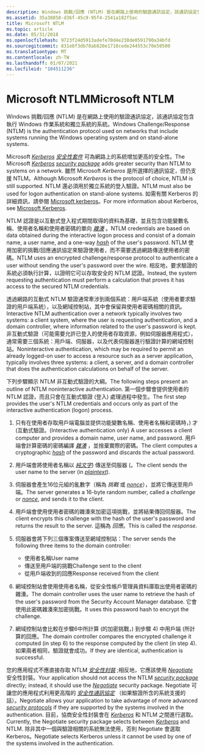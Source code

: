 ```yaml
---
description: Windows 挑戰/回應 (NTLM) 是在網路上使用的驗證通訊協定，該通訊協定包含執行 Windows 作業系統和獨立系統的系統。
ms.assetid: 35a38858-d36f-45c9-95f4-2541a182f5ac
title: Microsoft NTLM
ms.topic: article
ms.date: 05/31/2018
ms.openlocfilehash: 9723f24d5913adefe70d4e238de0591790a34bfd
ms.sourcegitcommit: 831e8f3db78ab820e1710cede244553c70e50500
ms.translationtype: MT
ms.contentlocale: zh-TW
ms.lasthandoff: 01/07/2021
ms.locfileid: "104511236"
---
```

# <a name="microsoft-ntlm"></a><span data-ttu-id="e712f-103">Microsoft NTLM</span><span class="sxs-lookup"><span data-stu-id="e712f-103">Microsoft NTLM</span></span>

<span data-ttu-id="e712f-104">Windows 挑戰/回應 (NTLM) 是在網路上使用的驗證通訊協定，該通訊協定包含執行 Windows 作業系統和獨立系統的系統。</span><span class="sxs-lookup"><span data-stu-id="e712f-104">Windows Challenge/Response (NTLM) is the authentication protocol used on networks that include systems running the Windows operating system and on stand-alone systems.</span></span>

<span data-ttu-id="e712f-105">Microsoft [*Kerberos*](../secgloss/k-gly.md) [*安全性套件*](../secgloss/s-gly.md) 可為網路上的系統增加更高的安全性。</span><span class="sxs-lookup"><span data-stu-id="e712f-105">The Microsoft [*Kerberos*](../secgloss/k-gly.md) [*security package*](../secgloss/s-gly.md) adds greater security than NTLM to systems on a network.</span></span> <span data-ttu-id="e712f-106">雖然 Microsoft *Kerberos* 是所選擇的通訊協定，但仍支援 NTLM。</span><span class="sxs-lookup"><span data-stu-id="e712f-106">Although Microsoft *Kerberos* is the protocol of choice, NTLM is still supported.</span></span> <span data-ttu-id="e712f-107">NTLM 還必須用於獨立系統的登入驗證。</span><span class="sxs-lookup"><span data-stu-id="e712f-107">NTLM must also be used for logon authentication on stand-alone systems.</span></span> <span data-ttu-id="e712f-108">如需有關 Kerberos 的詳細資訊，請參閱 [Microsoft kerberos](microsoft-kerberos.md)。</span><span class="sxs-lookup"><span data-stu-id="e712f-108">For more information about Kerberos, see [Microsoft Kerberos](microsoft-kerberos.md).</span></span>

<span data-ttu-id="e712f-109">NTLM 認證是以互動式登入程式期間取得的資料為基礎，並且包含功能變數名稱、使用者名稱和使用者密碼的單向 [*雜湊*](../secgloss/h-gly.md) 。</span><span class="sxs-lookup"><span data-stu-id="e712f-109">NTLM credentials are based on data obtained during the interactive logon process and consist of a domain name, a user name, and a one-way [*hash*](../secgloss/h-gly.md) of the user's password.</span></span> <span data-ttu-id="e712f-110">NTLM 使用加密的挑戰/回應通訊協定來驗證使用者，而不需要透過網路傳送使用者的密碼。</span><span class="sxs-lookup"><span data-stu-id="e712f-110">NTLM uses an encrypted challenge/response protocol to authenticate a user without sending the user's password over the wire.</span></span> <span data-ttu-id="e712f-111">相反地，要求驗證的系統必須執行計算，以證明它可以存取安全的 NTLM 認證。</span><span class="sxs-lookup"><span data-stu-id="e712f-111">Instead, the system requesting authentication must perform a calculation that proves it has access to the secured NTLM credentials.</span></span>

<span data-ttu-id="e712f-112">透過網路的互動式 NTLM 驗證通常牽涉到兩個系統：用戶端系統（使用者要求驗證的用戶端系統），以及網域控制站，其中會保留與使用者密碼相關的資訊。</span><span class="sxs-lookup"><span data-stu-id="e712f-112">Interactive NTLM authentication over a network typically involves two systems: a client system, where the user is requesting authentication, and a domain controller, where information related to the user's password is kept.</span></span> <span data-ttu-id="e712f-113">非互動式驗證（可能需要允許已登入的使用者存取資源，例如伺服器應用程式），通常需要三個系統：用戶端、伺服器，以及代表伺服器進行驗證計算的網域控制站。</span><span class="sxs-lookup"><span data-stu-id="e712f-113">Noninteractive authentication, which may be required to permit an already logged-on user to access a resource such as a server application, typically involves three systems: a client, a server, and a domain controller that does the authentication calculations on behalf of the server.</span></span>

<span data-ttu-id="e712f-114">下列步驟顯示 NTLM 非互動式驗證的大綱。</span><span class="sxs-lookup"><span data-stu-id="e712f-114">The following steps present an outline of NTLM noninteractive authentication.</span></span> <span data-ttu-id="e712f-115">第一個步驟會提供使用者的 NTLM 認證，而且只會在互動式驗證 (登入) 處理過程中發生。</span><span class="sxs-lookup"><span data-stu-id="e712f-115">The first step provides the user's NTLM credentials and occurs only as part of the interactive authentication (logon) process.</span></span>

1.  <span data-ttu-id="e712f-116">只有在使用者存取用戶端電腦並提供功能變數名稱、使用者名稱和密碼時，) 才 (互動式驗證。</span><span class="sxs-lookup"><span data-stu-id="e712f-116">(Interactive authentication only) A user accesses a client computer and provides a domain name, user name, and password.</span></span> <span data-ttu-id="e712f-117">用戶端會計算密碼的密碼編譯 [*雜湊*](../secgloss/h-gly.md) ，並捨棄實際的密碼。</span><span class="sxs-lookup"><span data-stu-id="e712f-117">The client computes a cryptographic [*hash*](../secgloss/h-gly.md) of the password and discards the actual password.</span></span>
2.  <span data-ttu-id="e712f-118">用戶端會將使用者名稱以 [*純文字*](../secgloss/p-gly.md)) 傳送至伺服器 (。</span><span class="sxs-lookup"><span data-stu-id="e712f-118">The client sends the user name to the server (in [*plaintext*](../secgloss/p-gly.md)).</span></span>
3.  <span data-ttu-id="e712f-119">伺服器會產生16位元組的亂數字（稱為 *挑戰* 或 [*nonce*](../secgloss/n-gly.md)），並將它傳送至用戶端。</span><span class="sxs-lookup"><span data-stu-id="e712f-119">The server generates a 16-byte random number, called a *challenge* or [*nonce*](../secgloss/n-gly.md), and sends it to the client.</span></span>
4.  <span data-ttu-id="e712f-120">用戶端會使用使用者密碼的雜湊來加密這項挑戰，並將結果傳回伺服器。</span><span class="sxs-lookup"><span data-stu-id="e712f-120">The client encrypts this challenge with the hash of the user's password and returns the result to the server.</span></span> <span data-ttu-id="e712f-121">這稱為 *回應*。</span><span class="sxs-lookup"><span data-stu-id="e712f-121">This is called the *response*.</span></span>
5.  <span data-ttu-id="e712f-122">伺服器會將下列三個專案傳送至網域控制站：</span><span class="sxs-lookup"><span data-stu-id="e712f-122">The server sends the following three items to the domain controller:</span></span>

    -   <span data-ttu-id="e712f-123">使用者名稱</span><span class="sxs-lookup"><span data-stu-id="e712f-123">User name</span></span>
    -   <span data-ttu-id="e712f-124">傳送至用戶端的挑戰</span><span class="sxs-lookup"><span data-stu-id="e712f-124">Challenge sent to the client</span></span>
    -   <span data-ttu-id="e712f-125">從用戶端收到的回應</span><span class="sxs-lookup"><span data-stu-id="e712f-125">Response received from the client</span></span>

6.  <span data-ttu-id="e712f-126">網域控制站會使用使用者名稱，從安全性帳戶管理員資料庫取出使用者密碼的雜湊。</span><span class="sxs-lookup"><span data-stu-id="e712f-126">The domain controller uses the user name to retrieve the hash of the user's password from the Security Account Manager database.</span></span> <span data-ttu-id="e712f-127">它會使用此密碼雜湊來加密挑戰。</span><span class="sxs-lookup"><span data-stu-id="e712f-127">It uses this password hash to encrypt the challenge.</span></span>
7.  <span data-ttu-id="e712f-128">網域控制站會比較在步驟6中所計算 (的加密挑戰，) 到步驟 4) 中用戶端 (所計算的回應。</span><span class="sxs-lookup"><span data-stu-id="e712f-128">The domain controller compares the encrypted challenge it computed (in step 6) to the response computed by the client (in step 4).</span></span> <span data-ttu-id="e712f-129">如果兩者相同，驗證就會成功。</span><span class="sxs-lookup"><span data-stu-id="e712f-129">If they are identical, authentication is successful.</span></span>

<span data-ttu-id="e712f-130">您的應用程式不應直接存取 NTLM [*安全性封裝*](../secgloss/s-gly.md) ;相反地，它應該使用 [*Negotiate*](../secgloss/n-gly.md) 安全性封裝。</span><span class="sxs-lookup"><span data-stu-id="e712f-130">Your application should not access the NTLM [*security package*](../secgloss/s-gly.md) directly; instead, it should use the [*Negotiate*](../secgloss/n-gly.md) security package.</span></span> <span data-ttu-id="e712f-131">Negotiate 可讓您的應用程式利用更高階的 [*安全性通訊協定*](../secgloss/s-gly.md) （如果驗證所含的系統支援的話）。</span><span class="sxs-lookup"><span data-stu-id="e712f-131">Negotiate allows your application to take advantage of more advanced [*security protocols*](../secgloss/s-gly.md) if they are supported by the systems involved in the authentication.</span></span> <span data-ttu-id="e712f-132">目前，協商安全性封裝會在 [*Kerberos*](../secgloss/k-gly.md) 和 NTLM 之間進行選取。</span><span class="sxs-lookup"><span data-stu-id="e712f-132">Currently, the Negotiate security package selects between [*Kerberos*](../secgloss/k-gly.md) and NTLM.</span></span> <span data-ttu-id="e712f-133">除非其中一個與驗證相關的系統無法使用，否則 Negotiate 會選取 Kerberos。</span><span class="sxs-lookup"><span data-stu-id="e712f-133">Negotiate selects Kerberos unless it cannot be used by one of the systems involved in the authentication.</span></span>

 

 
